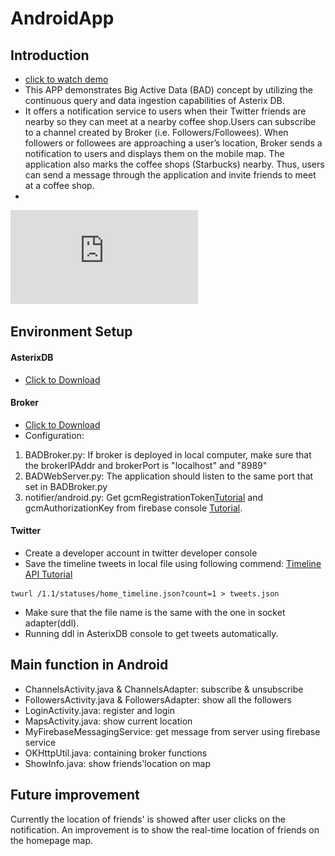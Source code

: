 # AndroidApp
## Introduction
* [click to watch demo](https://www.youtube.com/watch?v=jEFvWzdaVEM&t=2s)
* This APP demonstrates Big Active Data (BAD) concept by utilizing the continuous query and data ingestion capabilities of Asterix DB.
* It offers a notification service to users when their Twitter friends are nearby so they can meet at a nearby coffee shop.Users can subscribe to a channel created by Broker (i.e. Followers/Followees). When followers or followees are approaching a user’s location, Broker sends a notification to users and displays them on the mobile map. The application also marks the coffee shops (Starbucks) nearby. Thus, users can send a message through the application and invite friends to meet at a coffee shop.
* 
![Architecture](https://github.com/WuFan9627/AndroidApp/blob/master/Starbucks%20Meeting%20App.pdf)

## Environment Setup
#### AsterixDB
* [Click to Download](https://cwiki.apache.org/confluence/display/ASTERIXDB/Creating+a+BAD+Cluster+of+AsterixDB)

#### Broker
* [Click to Download](https://bitbucket.org/yusufsarwar/badbroker/overview)
* Configuration:
1. BADBroker.py: If broker is deployed in local computer, make sure that the brokerIPAddr and brokerPort is "localhost" and "8989"
2. BADWebServer.py: The application should listen to the same port that set in BADBroker.py
3. notifier/android.py: Get gcmRegistrationToken[Tutorial](https://firebase.google.com/docs/cloud-messaging/android/client) and gcmAuthorizationKey from firebase console [Tutorial](https://developer.clevertap.com/docs/find-your-fcm-sender-id-fcm-server-api-key).

#### Twitter
* Create a developer account in twitter developer console
* Save the timeline tweets in local file using following commend: [Timeline API Tutorial](https://developer.twitter.com/en/docs/tweets/timelines/api-reference/get-statuses-user_timeline.html)
```
twurl /1.1/statuses/home_timeline.json?count=1 > tweets.json
```
* Make sure that the file name is the same with the one in socket adapter(ddl).
* Running ddl in AsterixDB console to get tweets automatically.

## Main function in Android
* ChannelsActivity.java & ChannelsAdapter: subscribe & unsubscribe
* FollowersActivity.java & FollowersAdapter: show all the followers
* LoginActivity.java: register and login 
* MapsActivity.java: show current location
* MyFirebaseMessagingService: get message from server using firebase service
* OKHttpUtil.java: containing broker functions
* ShowInfo.java: show friends'location on map

## Future improvement
Currently the location of friends' is showed after user clicks on the notification. An improvement is to show the real-time location of friends on the homepage map.


